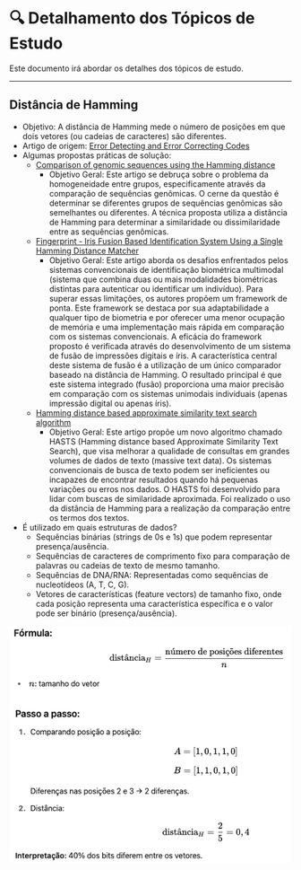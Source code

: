 # 🔍 Detalhamento dos Tópicos de Estudo

Este documento irá abordar os detalhes dos tópicos de estudo.

---

## Distância de Hamming

- Objetivo: A distância de Hamming mede o número de posições em que dois vetores (ou cadeias de caracteres) são diferentes.
- Artigo de origem: [Error Detecting and Error Correcting Codes](https://ieeexplore.ieee.org/document/6772729)
- Algumas propostas práticas de solução:
	- [Comparison of genomic sequences using the Hamming distance](https://www.sciencedirect.com/science/article/abs/pii/S037837580400268X)
 		- Objetivo Geral: Este artigo se debruça sobre o problema da homogeneidade entre grupos, especificamente através da comparação de sequências genômicas. O cerne da questão é determinar se diferentes grupos de sequências genômicas são semelhantes ou diferentes. A técnica proposta utiliza a distância de Hamming para determinar a similaridade ou dissimilaridade entre as sequências genômicas.
	- [Fingerprint - Iris Fusion Based Identification System Using a Single Hamming Distance Matcher](https://ieeexplore.ieee.org/abstract/document/5376876)
 		- Objetivo Geral: Este artigo aborda os desafios enfrentados pelos sistemas convencionais de identificação biométrica multimodal (sistema que combina duas ou mais modalidades biométricas distintas para autenticar ou identificar um indivíduo). Para superar essas limitações, os autores propõem um framework de ponta. Este framework se destaca por sua adaptabilidade a qualquer tipo de biometria e por oferecer uma menor ocupação de memória e uma implementação mais rápida em comparação com os sistemas convencionais. A eficácia do framework proposto é verificada através do desenvolvimento de um sistema de fusão de impressões digitais e íris. A característica central deste sistema de fusão é a utilização de um único comparador baseado na distância de Hamming. O resultado principal é que este sistema integrado (fusão) proporciona uma maior precisão em comparação com os sistemas unimodais individuais (apenas impressão digital ou apenas íris).
	- [Hamming distance based approximate similarity text search algorithm](https://ieeexplore.ieee.org/abstract/document/7184772?casa_token=owHLjvbsgGMAAAAA:ASPc-NJa4u9XsrGbfOdo3RAF3VSeWPMmg_evoBfM8NBa3mW25ABwS3xHnHKPyTiaiYbUiG6FpA)
 		- Objetivo Geral: Este artigo propõe um novo algoritmo chamado HASTS (Hamming distance based Approximate Similarity Text Search), que visa melhorar a qualidade de consultas em grandes volumes de dados de texto (massive text data). Os sistemas convencionais de busca de texto podem ser ineficientes ou incapazes de encontrar resultados quando há pequenas variações ou erros nos dados. O HASTS foi desenvolvido para lidar com buscas de similaridade aproximada. Foi realizado o uso da distância de Hamming para a realização da comparação entre os termos dos textos.
- É utilizado em quais estruturas de dados?
	- Sequências binárias (strings de 0s e 1s) que podem representar presença/ausência.
	- Sequências de caracteres de comprimento fixo para comparação de palavras ou cadeias de texto de mesmo tamanho.
	- Sequências de DNA/RNA: Representadas como sequências de nucleotídeos (A, T, C, G).
	- Vetores de características (feature vectors) de tamanho fixo, onde cada posição representa uma característica específica e o valor pode ser binário (presença/ausência).

 ![Exemplo de cálculo da distância de Hamming](img/explicacao_distancia_hamming.png "Calculo da distância")
